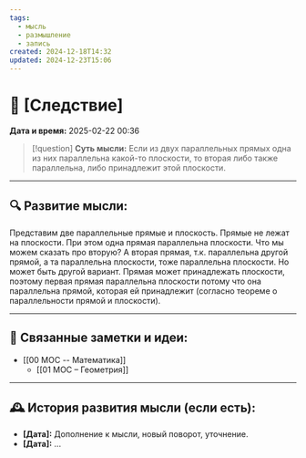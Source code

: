 ```yaml
---
tags:
  - мысль
  - размышление
  - запись
created: 2024-12-18T14:32
updated: 2024-12-23T15:06
---
```


# 💭  [Следствие]

**Дата и время:** 2025-02-22 00:36

> [!question] **Суть мысли:**
> Если из двух параллельных прямых одна из них параллельна какой-то плоскости, то вторая либо также параллельна, либо принадлежит этой плоскости.

---

## 🔍 Развитие мысли:

Представим две параллельные прямые и плоскость. Прямые не лежат на плоскости. При этом одна прямая параллельна плоскости. Что мы можем сказать про вторую? А вторая прямая, т.к. параллельна другой прямой, а та параллельна плоскости, тоже параллельна плоскости. Но может быть другой вариант. Прямая может принадлежать плоскости, поэтому первая прямая параллельна плоскости потому что она параллельна прямой, которая ей принадлежит (согласно теореме о параллельности прямой и плоскости).

---

## 🔄 Связанные заметки и идеи:

- [[00 MOC -- Математика]]
	- [[01 МОС – Геометрия]]

---

## 🕰️ История развития мысли (если есть):

* **[Дата]:**  Дополнение к мысли, новый поворот, уточнение.
* **[Дата]:**  ...
